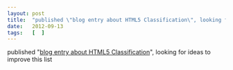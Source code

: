 ```yaml
---
layout: post
title:  "published \"blog entry about HTML5 Classification\", looking for ideas to improve this list"
date:   2012-09-13
tags:   [  ]
---
```


published "[blog entry about HTML5 Classification](http://dret.typepad.com/dretblog/2012/09/html5-classification.html)", looking for ideas to improve this list

